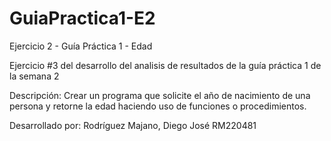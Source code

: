 # GuiaPractica1-E2
Ejercicio 2 - Guía Práctica 1 - Edad

Ejercicio #3 del desarrollo del analisis de resultados de la guía práctica 1 de la semana 2

Descripción: Crear un programa que solicite el año de nacimiento de una persona y retorne la edad haciendo 
uso de funciones o procedimientos.

Desarrollado por:
Rodríguez Majano, Diego José
RM220481

